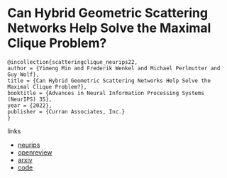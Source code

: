 # Can Hybrid Geometric Scattering Networks Help Solve the Maximal Clique Problem?

```
@incollection{scatteringclique_neurips22,
author = {Yimeng Min and Frederik Wenkel and Michael Perlmutter and Guy Wolf},
title = {Can Hybrid Geometric Scattering Networks Help Solve the Maximal Clique Problem?},
booktitle = {Advances in Neural Information Processing Systems (NeurIPS) 35},
year = {2022},
publisher = {Curran Associates, Inc.}
}
```

links
- [neurips](https://nips.cc/Conferences/2022/Schedule?showEvent=54956)
- [openreview](https://openreview.net/forum?id=uxc8hDSs_xh)
- [arxiv](https://arxiv.org/abs/2206.01506)
- [code](https://github.com/yimengmin/GeometricScatteringMaximalClique)
